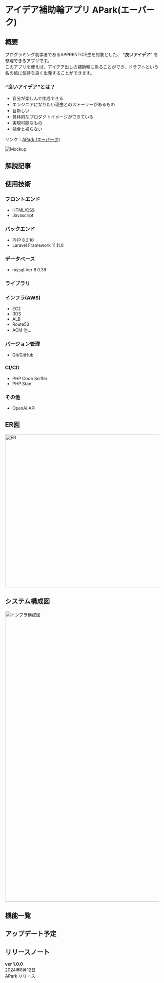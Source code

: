 # アイデア補助輪アプリ APark(エーパーク)

## 概要
プログラミング初学者であるAPPRENTICE生を対象とした、 **"良いアイデア"** を整理できるアプリです。<br>
このアプリを使えば、アイデア出しの補助輪に乗ることができ、ドラフトという名の旅に気持ち良く出発することができます。

### “良いアイデア”とは？
* 自分が楽しんで作成できる<br>
* エンジニアになりたい理由とのストーリーがあるもの<br>
* 目新しい<br>
* 具体的なプロダクトイメージができている<br>
* 実現可能なもの<br>
* 競合と被らない<br>

リンク：[APark (エーパーク)](https://apark.click/)

![Mockup](../APark/documents/image/Mockup2024.09.23.png)

## 解説記事


## 使用技術
### フロントエンド
* HTML/CSS
* Javascript
### バックエンド
* PHP 8.3.10
* Laravel Framework 11.11.0
### データベース
* mysql  Ver 8.0.39
### ライブラリ
### インフラ(AWS)
* EC2
* RDS
* ALB
* Route53
* ACM 他...
### バージョン管理
* Git/GitHub
### CI/CD
* PHP Code Sniffer
* PHP Stan
### その他
* OpenAI API

## ER図
<img src="../APark/documents/image/ER2024.06.21.png" alt="ER" width="600" height="500">

## システム構成図
<img src="../APark/documents/image/Infrastructure2024.09.23.png" alt="インフラ構成図" width="600" height="950">

## 機能一覧
## アップデート予定
## リリースノート
**ver 1.0.0**<br>
2024年8月12日<br>APark リリース
